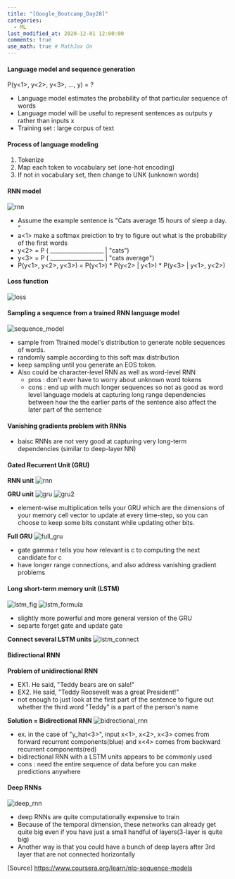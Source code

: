 ```yaml
---
title: "[Google_Bootcamp_Day28]"
categories: 
  - ML
last_modified_at: 2020-12-01 12:00:00
comments: true
use_math: true # MathJax On
---
```


#### Language model and sequence generation

P(y<1>, y<2>, y<3>, ..., y<Ty>) = ?
- Language model estimates the probability of that particular sequence of words
- Language model will be useful to represent sentences as outputs y rather than inputs x
- Training set : large corpus of text
  
#### Process of language modeling
1. Tokenize
2. Map each token to vocabulary set (one-hot encoding)
3. If not in vocabulary set, then change to UNK (unknown words)

#### RNN model

![rnn](https://user-images.githubusercontent.com/62474292/100941424-f20a4000-353c-11eb-9a60-75c591456a5f.png)
- Assume the example sentence is "Cats average 15 hours of sleep a day. <EOS>"
- a<1> make a softmax preiction to try to figure out what is the probability of the first words
- y<2> = P ( ___________________ | "cats")
- y<3> = P ( ___________________ | "cats average")
- P(y<1>, y<2>, y<3>) = P(y<1>) * P(y<2> | y<1>) * P(y<3> | y<1>, y<2>)
  
#### Loss function

![loss](https://user-images.githubusercontent.com/62474292/100941428-f33b6d00-353c-11eb-9552-6d37c2acff32.png)

#### Sampling a sequence from a trained RNN language model
![sequence_model](https://user-images.githubusercontent.com/62474292/100943404-84601300-3540-11eb-9b3d-de34cea7885e.png)

- sample from Ttrained model's distribution to generate noble sequences of words.
- randomly sample according to this soft max distribution
- keep sampling until you generate an EOS token.
- Also could be character-level RNN as well as word-level RNN
  - pros : don't ever have to worry about unknown word tokens
  - cons : end up with much longer sequences so not as good as word level language models at capturing long range dependencies between how the the earlier parts of the sentence also affect the later part of the sentence
  
#### Vanishing gradients problem with RNNs
- baisc RNNs are not very good at capturing very long-term dependencies (similar to deep-layer NN)

#### Gated Recurrent Unit (GRU)

**RNN unit**
![rnn](https://user-images.githubusercontent.com/62474292/100971780-e63d6e80-357a-11eb-8fa6-7afe5e11c440.png)

**GRU unit**
![gru](https://user-images.githubusercontent.com/62474292/100971767-e473ab00-357a-11eb-83bc-7cf6f7af0a0e.png)
![gru2](https://user-images.githubusercontent.com/62474292/100971778-e5a4d800-357a-11eb-8031-46bceb113b46.png)

- element-wise multiplication tells your GRU which are the dimensions of your memory cell vector to update at every time-step, so you can choose to keep some bits constant while updating other bits.

**Full GRU**
![full_gru](https://user-images.githubusercontent.com/62474292/100971774-e5a4d800-357a-11eb-96b6-7982e9a3ecde.png)

- gate gamma r tells you how relevant is c<t-1> to computing the next candidate for c<t>
- have longer range connections, and also address vanishing gradient problems

#### Long short-term memory unit (LSTM)
![lstm_fig](https://user-images.githubusercontent.com/62474292/100975492-741c5800-3581-11eb-8a37-d51d5c3970e5.png)
![lstm_formula](https://user-images.githubusercontent.com/62474292/100975495-754d8500-3581-11eb-8db5-5d458f06dadc.png)

- slightly more powerful and more general version of the GRU
- separte forget gate and update gate

**Connect several LSTM units**
![lstm_connect](https://user-images.githubusercontent.com/62474292/100975493-74b4ee80-3581-11eb-8d4b-a5cf6cb7bbf6.png)

#### Bidirectional RNN

**Problem of unidirectional RNN**
- EX1. He said, "Teddy bears are on sale!"
- EX2. He said, "Teddy Roosevelt was a great President!"
- not enough to just look at the first part of the sentence to figure out whether the third word "Teddy" is a part of the person's name

**Solution = Bidirectional RNN**
![bidrectional_rnn](https://user-images.githubusercontent.com/62474292/100977838-e6db0280-3584-11eb-9fc3-ca1a2b3775c8.png)

- ex. in the case of "y_hat<3>", input x<1>, x<2>, x<3> comes from forward recurrent components(blue) and x<4> comes from backward recurrent components(red)
- bidirectional RNN with a LSTM units appears to be commonly used
- cons : need the entire sequence of data before you can make predictions anywhere

#### Deep RNNs
![deep_rnn](https://user-images.githubusercontent.com/62474292/100979100-b300dc80-3586-11eb-97e6-fe94dcaeb45e.png)

- deep RNNs are quite computationally expensive to train
- Because of the temporal dimension, these networks can already get quite big even if you have just a small handful of layers(3-layer is quite big)
- Another way is that you could have a bunch of deep layers after 3rd layer that are not connected horizontally

  

[Source] https://www.coursera.org/learn/nlp-sequence-models
